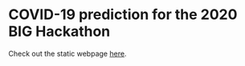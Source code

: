 # COVID-19 prediction for the 2020 BIG Hackathon

Check out the static webpage [here](https://ajpfahnl.github.io/COVID19-prediction/).

